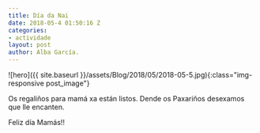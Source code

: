 ```yaml
---
title: Día da Nai
date: 2018-05-4 01:50:16 Z
categories:
- actividade
layout: post
author: Alba García.
---
```


![hero]({{ site.baseurl }}/assets/Blog/2018/05/2018-05-5.jpg){:class="img-responsive post_image"}
<br>

Os regaliños para mamá xa están listos. Dende os Paxariños desexamos que lle encanten.

Feliz día Mamás!!